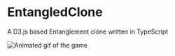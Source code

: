 # EntangledClone
A D3.js based Entanglement clone written in TypeScript

![Animated gif of the game](http://cacodaemon.de/images/106.gif)
